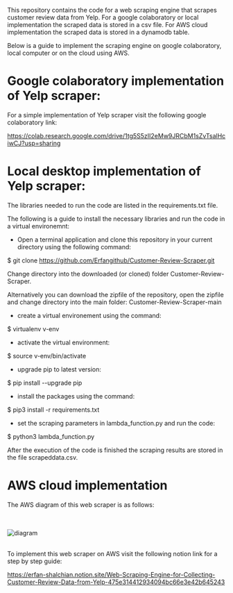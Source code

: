 This repository contains the code for a web scraping engine that scrapes customer review data from Yelp. For a google colaboratory or local implementation the scraped data is stored in a csv file. For AWS cloud implementation the scraped data is stored in a dynamodb table.

Below is a guide to implement the scraping engine on google colaboratory, local computer or on the cloud using AWS.

# Google colaboratory implementation of Yelp scraper:

For a simple implementation of Yelp scraper visit the following
google colaboratory link:

https://colab.research.google.com/drive/1tg5S5zII2eMw9JRCbM1sZvTsalHciwCJ?usp=sharing


# Local desktop implementation of Yelp scraper:

The libraries needed to run the code are listed in the requirements.txt
file.

The following is a guide to install the necessary libraries and run the code in a virtual environemnt:

- Open a terminal application and clone this repository in your current directory using the following command:

$ git clone https://github.com/Erfangithub/Customer-Review-Scraper.git

Change directory into the downloaded (or cloned) folder Customer-Review-Scraper.

Alternatively you can download the zipfile of the repository, open the zipfile and change directory into the main folder: Customer-Review-Scraper-main

- create a virtual environement using the command:

$ virtualenv v-env

- activate the virtual environment:

$ source v-env/bin/activate

- upgrade pip to latest version:

$ pip install --upgrade pip

- install the packages using the command:

$ pip3 install -r requirements.txt

- set the scraping parameters in lambda_function.py and run the code:

$ python3 lambda_function.py

After the execution of the code is finished the scraping results are
stored in the file scrapeddata.csv.

# AWS cloud implementation

The AWS diagram of this web scraper is as follows:<br/>
<br/>
<br/>

![diagram](https://user-images.githubusercontent.com/13424158/156043012-0b63f0e7-d872-42f0-bbbf-85e7ee8c27b2.png)

<br/>
To implement this web scraper on AWS visit the following notion link
for a step by step guide:

https://erfan-shalchian.notion.site/Web-Scraping-Engine-for-Collecting-Customer-Review-Data-from-Yelp-475e314412934094bc66e3e42b645243

